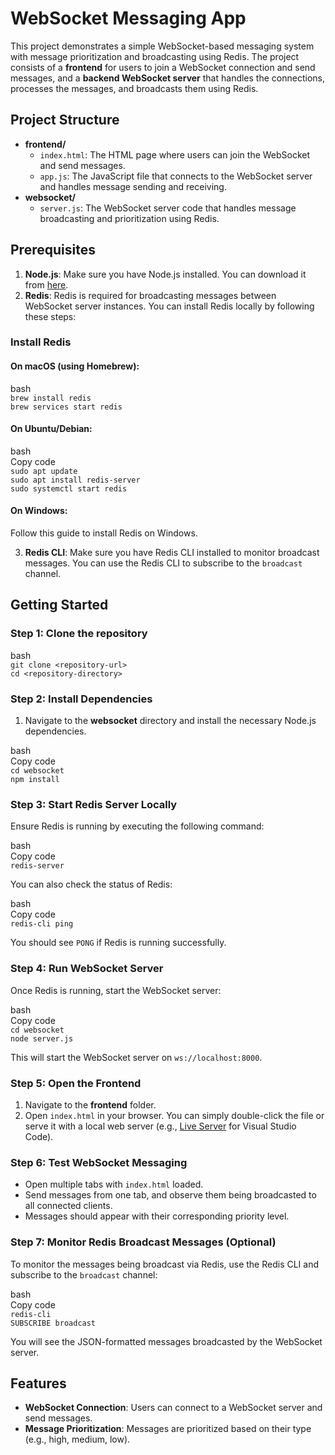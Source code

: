 # **WebSocket Messaging App**

This project demonstrates a simple WebSocket-based messaging system with message prioritization and broadcasting using Redis. The project consists of a **frontend** for users to join a WebSocket connection and send messages, and a **backend WebSocket server** that handles the connections, processes the messages, and broadcasts them using Redis.

## **Project Structure**

* **frontend/**  
  * `index.html`: The HTML page where users can join the WebSocket and send messages.  
  * `app.js`: The JavaScript file that connects to the WebSocket server and handles message sending and receiving.  
* **websocket/**  
  * `server.js`: The WebSocket server code that handles message broadcasting and prioritization using Redis.

## **Prerequisites**

1. **Node.js**: Make sure you have Node.js installed. You can download it from [here](https://nodejs.org/).  
2. **Redis**: Redis is required for broadcasting messages between WebSocket server instances. You can install Redis locally by following these steps:

### **Install Redis**

#### **On macOS (using Homebrew):**

bash  
`brew install redis`  
`brew services start redis`

#### **On Ubuntu/Debian:**

bash  
Copy code  
`sudo apt update`  
`sudo apt install redis-server`  
`sudo systemctl start redis`

#### **On Windows:**

Follow this guide to install Redis on Windows.

3. **Redis CLI**: Make sure you have Redis CLI installed to monitor broadcast messages. You can use the Redis CLI to subscribe to the `broadcast` channel.

## **Getting Started**

### **Step 1: Clone the repository**

bash  
`git clone <repository-url>`  
`cd <repository-directory>`

### **Step 2: Install Dependencies**

1. Navigate to the **websocket** directory and install the necessary Node.js dependencies.

bash  
Copy code  
`cd websocket`  
`npm install`

### **Step 3: Start Redis Server Locally**

Ensure Redis is running by executing the following command:

bash  
Copy code  
`redis-server`

You can also check the status of Redis:

bash  
Copy code  
`redis-cli ping`

You should see `PONG` if Redis is running successfully.

### **Step 4: Run WebSocket Server**

Once Redis is running, start the WebSocket server:

bash  
Copy code  
`cd websocket`  
`node server.js`

This will start the WebSocket server on `ws://localhost:8000`.

### **Step 5: Open the Frontend**

1. Navigate to the **frontend** folder.  
2. Open `index.html` in your browser. You can simply double-click the file or serve it with a local web server (e.g., [Live Server](https://marketplace.visualstudio.com/items?itemName=ritwickdey.LiveServer) for Visual Studio Code).

### **Step 6: Test WebSocket Messaging**

* Open multiple tabs with `index.html` loaded.  
* Send messages from one tab, and observe them being broadcasted to all connected clients.  
* Messages should appear with their corresponding priority level.

### **Step 7: Monitor Redis Broadcast Messages (Optional)**

To monitor the messages being broadcast via Redis, use the Redis CLI and subscribe to the `broadcast` channel:

bash  
Copy code  
`redis-cli`  
`SUBSCRIBE broadcast`

You will see the JSON-formatted messages broadcasted by the WebSocket server.

## **Features**

* **WebSocket Connection**: Users can connect to a WebSocket server and send messages.  
* **Message Prioritization**: Messages are prioritized based on their type (e.g., high, medium, low).

